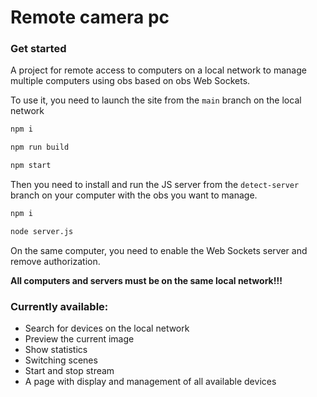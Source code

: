# Remote camera pc

### Get started
A project for remote access to computers on a local network to manage multiple computers using obs based on obs Web Sockets.

To use it, you need to launch the site from the `main` branch on the local network
```bash
npm i

npm run build

npm start
```
Then you need to install and run the JS server from the `detect-server` branch on your computer with the obs you want to manage.
```bash
npm i

node server.js
```
On the same computer, you need to enable the Web Sockets server and remove authorization. 

**All computers and servers must be on the same local network!!!**

### Currently available:

* Search for devices on the local network
* Preview the current image
* Show statistics
* Switching scenes
* Start and stop stream
* A page with display and management of all available devices
